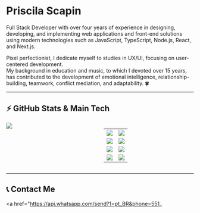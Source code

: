 # Priscila Scapin  

Full Stack Developer with over four years of experience in designing, developing, and implementing web applications and front-end solutions using modern technologies such as JavaScript, TypeScript, Node.js, React, and Next.js.  

Pixel perfectionist, I dedicate myself to studies in UX/UI, focusing on user-centered development.  
My background in education and music, to which I devoted over 15 years, has contributed to the development of emotional intelligence, relationship-building, teamwork, conflict mediation, and adaptability. 🍀  

---

## ⚡ GitHub Stats & Main Tech  

<div style="display: flex; align-items: flex-start; justify-content: space-between; gap: 20px;">

  <div style="flex: 1;">
    <img src="https://github-readme-stats.vercel.app/api/top-langs/?username=Priscila-Scapin&layout=compact&theme=radical" />
  </div>

  <div style="flex: 1;">
    <table>
      <tr>
        <td><img src="https://img.shields.io/badge/JavaScript-F7DF1E?style=for-the-badge&logo=javascript&logoColor=black"/></td>
        <td><img src="https://img.shields.io/badge/React-20232A?style=for-the-badge&logo=react&logoColor=61DAFB"/></td>
      </tr>
      <tr>
        <td><img src="https://img.shields.io/badge/Next.js-000000?style=for-the-badge&logo=nextdotjs&logoColor=white"/></td>
        <td><img src="https://img.shields.io/badge/GraphQL-E10098?style=for-the-badge&logo=graphql&logoColor=white"/></td>
      </tr>
      <tr>
        <td><img src="https://img.shields.io/badge/Bootstrap-563D7C?style=for-the-badge&logo=bootstrap&logoColor=white"/></td>
        <td><img src="https://img.shields.io/badge/CSS3-1572B6?style=for-the-badge&logo=css3&logoColor=white"/></td>
      </tr>
      <tr>
        <td><img src="https://img.shields.io/badge/Node.js-339933?style=for-the-badge&logo=node.js&logoColor=white"/></td>
        <td><img src="https://img.shields.io/badge/Styled--Components-DB7093?style=for-the-badge&logo=styled-components&logoColor=white"/></td>
      </tr>
    </table>
  </div>

</div>

---

## 📞 Contact Me  

<a href="https://api.whatsapp.com/send?1=pt_BR&phone=551_
